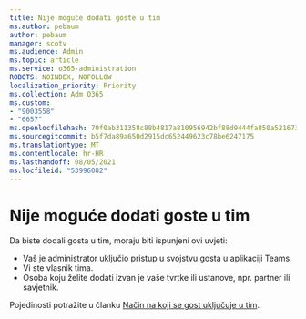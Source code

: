 ```yaml
---
title: Nije moguće dodati goste u tim
ms.author: pebaum
author: pebaum
manager: scotv
ms.audience: Admin
ms.topic: article
ms.service: o365-administration
ROBOTS: NOINDEX, NOFOLLOW
localization_priority: Priority
ms.collection: Adm_O365
ms.custom:
- "9003558"
- "6657"
ms.openlocfilehash: 70f0ab311358c88b4817a810956942bf88d9444fa850a5216736eb657189d5a5
ms.sourcegitcommit: b5f7da89a650d2915dc652449623c78be6247175
ms.translationtype: MT
ms.contentlocale: hr-HR
ms.lasthandoff: 08/05/2021
ms.locfileid: "53996082"
---
```

# <a name="cant-add-guests-to-a-team"></a>Nije moguće dodati goste u tim

Da biste dodali gosta u tim, moraju biti ispunjeni ovi uvjeti:  

- Vaš je administrator uključio pristup u svojstvu gosta u aplikaciji Teams.
- Vi ste vlasnik tima.
- Osoba koju želite dodati izvan je vaše tvrtke ili ustanove, npr. partner ili savjetnik.

Pojedinosti potražite u članku [Način na koji se gost uključuje u tim](https://docs.microsoft.com/MicrosoftTeams/guest-joins).